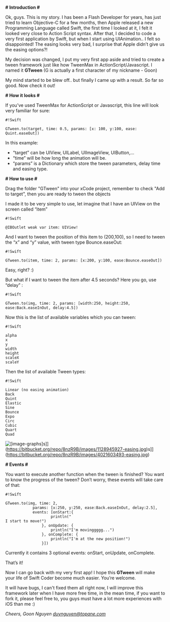 **# Introduction #**

Ok, guys. This is my story. I has been a Flash Developer for years, has just tried to learn Objective-C for a few months, then Apple released a new Programming Language called Swift, the first time I looked at it, I felt it looked very close to Action Script syntax. After that, I decided to code a very first application by Swift, but when I start using UIAnimation.. I felt so disappointed! The easing looks very bad, I surprise that Apple didn’t give us the easing options?! 

My decision was changed, I put my very first app aside and tried to create a tween framework just like how TweenMax in ActionScript/Javascript. I named it **GTween** (G is actually a first character of my nickname - Goon)

My mind started to be blew off.. but finally I came up with a result. So far so good. Now check it out!

**# How it looks #**

If you’ve used TweenMax for ActionScript or Javascript, this line will look very familiar for sure:


```
#!Swift

GTween.to(target, time: 0.5, params: [x: 100, y:100, ease: Quint.easeOut])
```


In this example:
- “target” can be UIView, UILabel, UIImageView, UIButton,… 
- “time” will be how long the animation will be.
- “params” is a Dictionary which store the tween parameters, delay time and easing type.

**# How to use #**

Drag the folder "GTween" into your xCode project, remember to check "Add to target", then you are ready to tween the objects

I made it to be very simple to use, let imagine that I have an UIView on the screen called “item”


```
#!Swift

@IBOutlet weak var item: UIView!
```


And I want to tween the position of this item to (200,100), so I need to tween the “x” and “y” value, with tween type Bounce.easeOut:


```
#!Swift

GTween.to(item, time: 2, params: [x:200, y:100, ease:Bounce.easeOut])
```


Easy, right? :)

But what if I want to tween the item after 4.5 seconds? Here you go, use “delay” :


```
#!Swift

GTween.to(img, time: 2, params: [width:250, height:250, ease:Back.easeInOut, delay:4.5])
```


Now this is the list of available variables which you can tween:


```
#!Swift

alpha
x
y
width
height
scaleX
scaleY
```

Then the list of available Tween types:


```
#!Swift

Linear (no easing animation)
Back
Quint
Elastic
Sine 
Bounce
Expo 
Circ 
Cubic 
Quart 
Quad
```

![[image-graphs]](https://bitbucket.org/repo/8nzR9B/images/3903256087-easing.jpg)s]](https://bitbucket.org/repo/8nzR9B/images/1128945927-easing.jpg)s]](https://bitbucket.org/repo/8nzR9B/images/4021603493-easing.jpg)

**# Events #**

You want to execute another function when the tween is finished? You want to know the progress of the tween? Don’t worry, these events will take care of that:

```
#!Swift

GTween.to(img, time: 2,
            params: [x:250, y:250, ease:Back.easeInOut, delay:2.5],
            events: [onStart:{
                    println("
I start to move!")
                }, onUpdate: {
                    println("I'm movinggggg...")
                }, onComplete: {
                    println("I'm at the new position!")
                }])
```

Currently it contains 3 optional events: onStart, onUpdate, onComplete.

That’s it! 

Now I can go back with my very first app! I hope this **GTween** will make your life of Swift Coder become much easier. You’re welcome. 

It will have bugs, I can't fixed them all right now, I will improve this framework later when I have more free time, in the mean time, if you want to fork it, please feel free to, you guys must have a lot more experiences with iOS than me :)

*Cheers,
Goon Nguyen
duynguyen@topane.com*